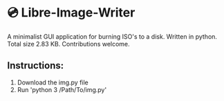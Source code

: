 # 💿 Libre-Image-Writer
A minimalist GUI application for burning ISO's to a disk. Written in python. Total size 2.83 KB. Contributions welcome. 

<h2> Instructions: </h2>

1. Download the img.py file
2. Run 'python 3 /Path/To/img.py'
